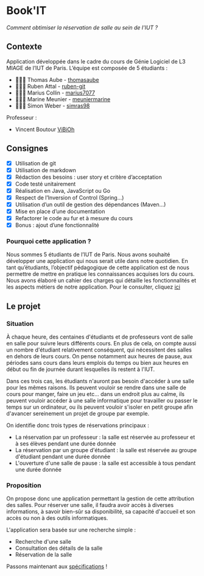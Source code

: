 # Book'IT

*Comment obtimiser la réservation de salle au sein de l'IUT ?*

## Contexte

Application développée dans le cadre du cours de Génie Logiciel de L3 MIAGE de l’IUT de Paris. L’équipe est composée de 5 étudiants : 

* 👨🏻‍💻 Thomas Aube - [thomasaube](https://github.com/thomasaube)
* 👨🏻‍💻 Ruben Attal - [ruben-git](https://github.com/ruben-git)
* 👨🏻‍💻 Marius Collin - [marius7077](https://github.com/marius7077)
* 👩🏼‍💻 Marine Meunier - [meuniermarine](https://github.com/ViBiOh)
* 👨🏻‍💻 Simon Weber - [simras98](https://github.com/simras98)

Professeur : 

* Vincent Boutour [ViBiOh](https://github.com/ViBiOh)

## Consignes 

* [x] Utilisation de git 
* [x] Utilisation de markdown
* [x] Rédaction des besoins : user story et critère d’acceptation
* [x] Code testé unitairement 
* [x] Réalisation en Java, JavaScript ou Go
* [x] Respect de l’Inversion of Control (Spring…)
* [x] Utilisation d’un outil de gestion des dépendances (Maven…)
* [x] Mise en place d’une documentation
* [x] Refactorer le code au fur et à mesure du cours 
* [x] Bonus : ajout d’une fonctionnalité

### Pourquoi cette application ? 
Nous sommes 5 étudiants de l’IUT de Paris. Nous avons souhaité développer une application qui nous serait utile dans notre quotidien. En tant qu’étudiants, l’objectif pédagogique de cette application est de nous permettre de mettre en pratique les connaissances acquises lors du cours. 
Nous avons élaboré un cahier des charges qui détaille les fonctionnalités et les aspects métiers de notre application. Pour le consulter, cliquez [ici](https://github.com/marius7077/GiftList/blob/master/Sp%C3%A9cifications.md)


## Le projet
### Situation
À chaque heure, des centaines d'étudiants et de professeurs vont de salle en salle pour suivre leurs différents cours. En plus de cela, on compte aussi un nombre d'étudiant relativement conséquent, qui nécessitent des salles en dehors de leurs cours. On pense notamment aux heures de pause, aux périodes sans cours dans leurs emplois du temps ou bien aux heures en début ou fin de journée durant lesquelles ils restent à l'IUT. 

Dans ces trois cas, les étudiants n'auront pas besoin d'accéder à une salle pour les mêmes raisons. Ils peuvent vouloir se rendre dans une salle de cours pour manger, faire un jeu etc... dans un endroit plus au calme, ils peuvent vouloir accéder à une salle informatique pour travailler ou passer le temps sur un ordinateur, ou ils peuvent vouloir s'isoler en petit groupe afin d'avancer sereinement un projet de groupe par exemple.

On identifie donc trois types de réservations principaux : 
 - La réservation par un professeur : la salle est réservée au professeur et à ses élèves pendant une durée donnée
 - La réservation par un groupe d'étudiant : la salle est réservée au groupe d'étudiant pendant une durée donnée
 - L'ouverture d'une salle de pause : la salle est accessible à tous pendant une durée donnée
 

### Proposition
On propose donc une application permettant la gestion de cette attribution des salles. Pour réserver une salle, il faudra avoir accès à diverses informations, à savoir bien-sûr sa disponibilité, sa capacité d'accueil et son accès ou non à des outils informatiques.

L'application sera basée sur une recherche simple :
 - Recherche d'une salle
 - Consultation des détails de la salle
 - Réservation de la salle
 
 Passons maintenant aux [spécifications](https://github.com/marius7077/GiftList/blob/master/Sp%C3%A9cifications.md)
 ! 
